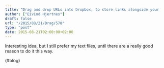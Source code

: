 ```yaml
---
title: "Drag and drop URLs into Dropbox, to store links alongside your files | Dropbox Blog"
author: ["Eivind Hjertnes"]
draft: false
url: "/2015/08/21/Drag/578"
type: "post"
date: 2015-08-21T02:00:00+02:00
---
```


Interesting idea, but I still prefer my text files, until there are a
really good reason to do it this way.

(#blog)

